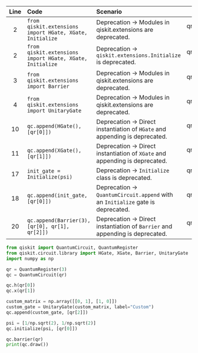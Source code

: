 | Line | Code | Scenario | Reference | Artifact | Refactoring |
| :--: | :--- | :------- | :-------: | :------- | :---------- |
| 2 | `from qiskit.extensions import HGate, XGate, Initialize` | Deprecation -> Modules in qiskit.extensions are deprecated. | qrn_tax_ddbb-b44c | qiskit.extensions | `from qiskit.circuit.library import HGate, XGate` |
| 2 | `from qiskit.extensions import HGate, XGate, Initialize` | Deprecation -> `qiskit.extensions.Initialize` is deprecated. | qrn_tax_ddbb-871f | Initialize | |
| 3 | `from qiskit.extensions import Barrier` | Deprecation -> Modules in qiskit.extensions are deprecated. | qrn_tax_ddbb-b44c | qiskit.extensions | `from qiskit.circuit.library import Barrier` |
| 4 | `from qiskit.extensions import UnitaryGate` | Deprecation -> Modules in qiskit.extensions are deprecated. | qrn_tax_ddbb-b44c | qiskit.extensions | `from qiskit.circuit.library import UnitaryGate` |
| 10 | `qc.append(HGate(), [qr[0]])` | Deprecation -> Direct instantiation of `HGate` and appending is deprecated. | qrn_tax_ddbb-a790 | HGate | `qc.h(qr[0])` |
| 11 | `qc.append(XGate(), [qr[1]])` | Deprecation -> Direct instantiation of `XGate` and appending is deprecated. | qrn_tax_ddbb-3d44 | XGate | `qc.x(qr[1])` |
| 17 | `init_gate = Initialize(psi)` | Deprecation -> `Initialize` class is deprecated. | qrn_tax_ddbb-871f | Initialize | |
| 18 | `qc.append(init_gate, [qr[0]])` | Deprecation -> `QuantumCircuit.append` with an `Initialize` gate is deprecated. | qrn_tax_ddbb-871f | qc.append | `qc.initialize(psi, [qr[0]])` |
| 20 | `qc.append(Barrier(3), [qr[0], qr[1], qr[2]])` | Deprecation -> Direct instantiation of `Barrier` and appending is deprecated. | qrn_tax_ddbb-2647 | Barrier | `qc.barrier(qr)` |


```python
from qiskit import QuantumCircuit, QuantumRegister
from qiskit.circuit.library import HGate, XGate, Barrier, UnitaryGate
import numpy as np

qr = QuantumRegister(3)
qc = QuantumCircuit(qr)

qc.h(qr[0])
qc.x(qr[1])

custom_matrix = np.array([[0, 1], [1, 0]])
custom_gate = UnitaryGate(custom_matrix, label="Custom")
qc.append(custom_gate, [qr[2]])

psi = [1/np.sqrt(2), 1/np.sqrt(2)]
qc.initialize(psi, [qr[0]])

qc.barrier(qr)
print(qc.draw())
```